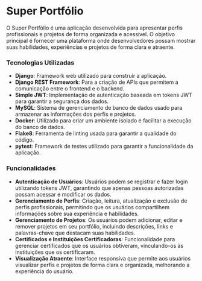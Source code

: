 # Super Portfólio
<p>O Super Portfólio é uma aplicação desenvolvida para apresentar perfis profissionais e projetos de forma organizada e acessível. O objetivo principal é fornecer uma plataforma onde desenvolvedores possam mostrar suas habilidades, experiências e projetos de forma clara e atraente.</p>

<h3>Tecnologias Utilizadas</h3>
<ul>
    <li><strong>Django</strong>: Framework web utilizado para construir a aplicação.</li>
    <li><strong>Django REST Framework</strong>: Para a criação de APIs que permitem a comunicação entre o frontend e o backend.</li>
    <li><strong>Simple JWT</strong>: Implementação de autenticação baseada em tokens JWT para garantir a segurança dos dados.</li>
    <li><strong>MySQL</strong>: Sistema de gerenciamento de banco de dados usado para armazenar as informações dos perfis e projetos.</li>
    <li><strong>Docker</strong>: Utilizado para criar um ambiente isolado e facilitar a execução do banco de dados.</li>
    <li><strong>Flake8</strong>: Ferramenta de linting usada para garantir a qualidade do código.</li>
    <li><strong>pytest</strong>: Framework de testes utilizado para garantir a funcionalidade da aplicação.</li>
</ul>

<h3>Funcionalidades</h3>
<ul>
    <li><strong>Autenticação de Usuários</strong>: Usuários podem se registrar e fazer login utilizando tokens JWT, garantindo que apenas pessoas autorizadas possam acessar e modificar os dados.</li>
    <li><strong>Gerenciamento de Perfis</strong>: Criação, leitura, atualização e exclusão de perfis profissionais, permitindo que os usuários compartilhem informações sobre sua experiência e habilidades.</li>
    <li><strong>Gerenciamento de Projetos</strong>: Os usuários podem adicionar, editar e remover projetos em seu portfólio, incluindo descrições, links e palavras-chave que destacam suas habilidades.</li>
    <li><strong>Certificados e Instituições Certificadoras</strong>: Funcionalidade para gerenciar certificados que os usuários obtiveram, vinculando-os às instituições que os certificaram.</li>
    <li><strong>Visualização Atraente</strong>: Interface responsiva que permite aos usuários visualizar perfis e projetos de forma clara e organizada, melhorando a experiência do usuário.</li>
</ul>
